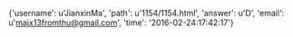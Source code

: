 {'username': u'JianxinMa', 'path': u'1154/1154.html', 'answer': u'D', 'email': u'majx13fromthu@gmail.com', 'time': '2016-02-24:17:42:17'}